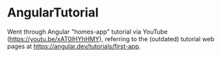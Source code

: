 # AngularTutorial
Went through Angular "homes-app" tutorial via YouTube (https://youtu.be/xAT0lHYhHMY), referring to the (outdated) tutorial web pages at https://angular.dev/tutorials/first-app.
